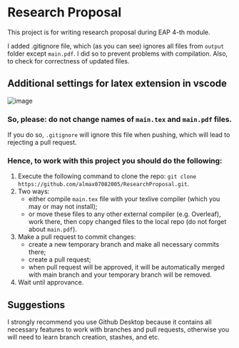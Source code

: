 # Research Proposal

This project is for writing research proposal during EAP 4-th module.

I added .gitignore file, which (as you can see) ignores all files from ```output``` folder except ```main.pdf```. I did so to prevent problems with compilation. Also, to check for correctness of updated files.

## Additional settings for latex extension in vscode
![image](https://github.com/almax07082005/ResearchProposal/assets/64369296/746de3b0-a2e9-4762-a854-db014088e13c)

### So, please: do not change names of ```main.tex``` and ```main.pdf``` files.

If you do so, ```.gitignore``` will ignore this file when pushing, which will lead to rejecting a pull request.

### Hence, to work with this project you should do the following:

1) Execute the following command to clone the repo: ```git clone https://github.com/almax07082005/ResearchProposal.git```.
2) Two ways:
    - either compile ```main.tex``` file with your texlive compiler (which you may or may not install);
    - or move these files to any other external compiler (e.g. Overleaf), work there, then copy changed files to the local repo (do not forget about ```main.pdf```).
3) Make a pull request to commit changes:
    - create a new temporary branch and make all necessary commits there;
    - create a pull request;
    - when pull request will be approved, it will be automatically merged with main branch and your temporary branch will be removed.
4) Wait until approvance.

## Suggestions

I strongly recommend you use Github Desktop because it contains all necessary features to work with branches and pull requests, otherwise you will need to learn branch creation, stashes, and etc.
